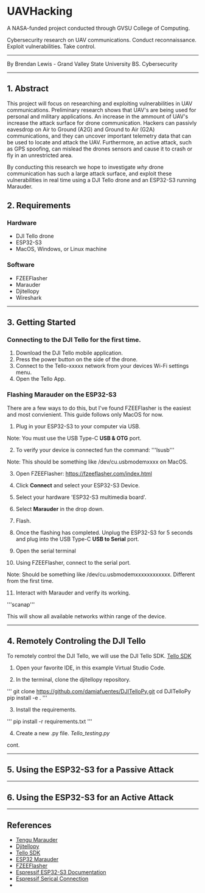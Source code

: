 # UAVHacking

A NASA-funded project conducted through GVSU College of Computing. 
 
Cybersecurity research on UAV communications. Conduct reconnaissance. Exploit vulnerabilities.  Take control.

---

By Brendan Lewis - Grand Valley State University
BS. Cybersecurity

---
## 1. Abstract

This project will focus on researching and exploiting vulnerabilities in UAV communications. Preliminary research shows that UAV's are being used for personal and military applications. An increase in the ammount of UAV's increase the attack surface for drone communication. Hackers can passivly eavesdrop on Air to Ground (A2G) and Ground to Air (G2A) communications, and they can uncover important telemetry data that can be used to locate and attack the UAV. Furthermore, an active attack, such as GPS spoofing, can mislead the drones sensors and cause it to crash or fly in an unrestricted area.

By conducting this research we hope to investigate _why_ drone communication has such a large attack surface, and exploit these vulnerabilities in real time using a DJI Tello drone and an ESP32-S3 running Marauder. 


## 2. Requirements

### Hardware

- DJI Tello drone
- ESP32-S3
- MacOS, Windows, or Linux machine

### Software

- FZEEFlasher
- Marauder
- Djitellopy
- Wireshark

---
## 3. Getting Started

### Connecting to the DJI Tello for the first time.

1. Download the DJI Tello mobile application.
2. Press the power button on the side of the drone.
3. Connect to the Tello-xxxxx network from your devices Wi-Fi settings menu.
4. Open the Tello App.

### Flashing Marauder on the ESP32-S3

There are a few ways to do this, but I've found FZEEFlasher is the easiest and most convienient. This guide follows only MacOS for now. 

1. Plug in your ESP32-S3 to your computer via USB.

Note: You must use the USB Type-C **USB & OTG** port.

2. To verify your device is connected fun the command:
'''lsusb'''

Note: This should be something like /dev/cu.usbmodemxxxx on MacOS.

3. Open FZEEFlasher: https://fzeeflasher.com/index.html

4. Click **Connect** and select your ESP32-S3 Device. 

5. Select your hardware 'ESP32-S3 multimedia board'.

6. Select **Marauder** in the drop down.

7. Flash.

8. Once the flashing has completed. Unplug the ESP32-S3 for 5 seconds and plug into the USB Type-C **USB to Serial** port.

9. Open the serial terminal
   
10. Using FZEEFlasher, connect to the serial port.

Note: Should be something like /dev/cu.usbmodemxxxxxxxxxxxx. Different from the first time.

11. Interact with Marauder and verify its working.

'''scanap'''

This will show all available networks within range of the device. 

---
## 4. Remotely Controling the DJI Tello 

To remotely control the DJI Tello, we will use the DJI Tello SDK. [Tello SDK](https://dl-cdn.ryzerobotics.com/downloads/tello/20180910/Tello%20SDK%20Documentation%20EN_1.3.pdf)

1. Open your favorite IDE, in this example Virtual Studio Code.

2. In the terminal, clone the djitellopy repository.

'''
git clone https://github.com/damiafuentes/DJITelloPy.git
cd DJITelloPy
pip install -e .
'''

3. Install the requirements.

'''
pip install -r requirements.txt
'''

4. Create a new .py file. _Tello_testing.py_

cont.

---

## 5. Using the ESP32-S3 for a Passive Attack

---

## 6. Using the ESP32-S3 for an Active Attack
---

## References

- [Tengu Marauder](https://github.com/Lexicon121/Tengu-Marauder/blob/main/Guides/Workshop.md)
- [Djitellopy](https://github.com/damiafuentes/DJITelloPy)
- [Tello SDK](https://dl-cdn.ryzerobotics.com/downloads/tello/20180910/Tello%20SDK%20Documentation%20EN_1.3.pdf)
- [ESP32 Marauder](https://github.com/justcallmekoko/ESP32Marauder)
- [FZEEFlasher](https://fzeeflasher.com/index.html)
- [Espressif ESP32-S3 Documentation](https://docs.espressif.com/projects/esptool/en/latest/esp32s3/installation.html)
- [Espressif Serical Connection](https://docs.espressif.com/projects/esp-idf/en/stable/esp32s3/get-started/establish-serial-connection.html)
- 

